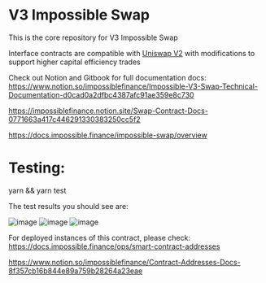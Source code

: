 # V3 Impossible Swap

This is the core repository for V3 Impossible Swap

Interface contracts are compatible with [Uniswap V2](https://github.com/Uniswap/uniswap-v2-core) with modifications to support higher capital efficiency trades

Check out Notion and Gitbook for full documentation docs: https://www.notion.so/impossiblefinance/Impossible-V3-Swap-Technical-Documentation-d0cad0a2dfbc4387afc91ae359e8c730

https://impossiblefinance.notion.site/Swap-Contract-Docs-0771663a417c446291330383250cc5f2

https://docs.impossible.finance/impossible-swap/overview

# Testing:

yarn && yarn test


The test results you should see are:

![image](https://user-images.githubusercontent.com/16035653/170283780-a9cae853-310b-4351-b9df-bba415accd48.png)
![image](https://user-images.githubusercontent.com/16035653/170283822-153959f4-c519-4d57-aca5-4b5e742588b2.png)
![image](https://user-images.githubusercontent.com/16035653/170283860-bfe040b9-59e4-4ab4-a57f-efc3c2a949c8.png)


For deployed instances of this contract, please check:
https://docs.impossible.finance/ops/smart-contract-addresses

https://www.notion.so/impossiblefinance/Contract-Addresses-Docs-8f357cb16b844e89a759b28264a23eae
